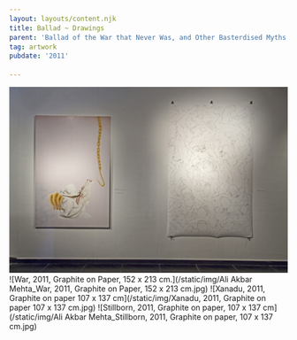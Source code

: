 ```yaml
---
layout: layouts/content.njk
title: Ballad ~ Drawings
parent: 'Ballad of the War that Never Was, and Other Basterdised Myths'
tag: artwork
pubdate: '2011'

---
```

![Installation view, Ballad of the War that Never was and Other Basterdised Myths, TAO Art Gallery, 2011](/static/img/tao-1087.jpg)
![War, 2011, Graphite on Paper, 152 x 213 cm.](/static/img/Ali Akbar Mehta_War, 2011, Graphite on Paper, 152 x 213 cm.jpg)
![Xanadu, 2011, Graphite on paper 107 x 137 cm](/static/img/Xanadu, 2011, Graphite on paper 107 x 137 cm.jpg)
![Stillborn, 2011, Graphite on paper, 107 x 137 cm](/static/img/Ali Akbar Mehta_Stillborn, 2011, Graphite on paper, 107 x 137 cm.jpg)
